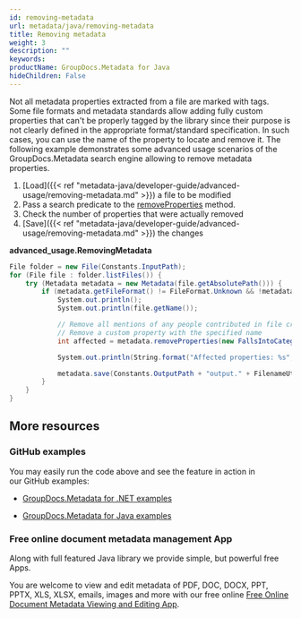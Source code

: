 ```yaml
---
id: removing-metadata
url: metadata/java/removing-metadata
title: Removing metadata
weight: 3
description: ""
keywords: 
productName: GroupDocs.Metadata for Java
hideChildren: False
---
```

Not all metadata properties extracted from a file are marked with tags. Some file formats and metadata standards allow adding fully custom properties that can't be properly tagged by the library since their purpose is not clearly defined in the appropriate format/standard specification. In such cases, you can use the name of the property to locate and remove it. The following example demonstrates some advanced usage scenarios of the GroupDocs.Metadata search engine allowing to remove metadata properties.

1.  [Load]({{< ref "metadata-java/developer-guide/advanced-usage/removing-metadata.md" >}}) a file to be modified
2.  Pass a search predicate to the [removeProperties](https://apireference.groupdocs.com/metadata/java/com.groupdocs.metadata/Metadata#removeProperties(com.groupdocs.metadata.search.Specification)) method.
3.  Check the number of properties that were actually removed
4.  [Save]({{< ref "metadata-java/developer-guide/advanced-usage/removing-metadata.md" >}}) the changes

**advanced\_usage.RemovingMetadata**

```csharp
File folder = new File(Constants.InputPath);
for (File file : folder.listFiles()) {
    try (Metadata metadata = new Metadata(file.getAbsolutePath())) {
        if (metadata.getFileFormat() != FileFormat.Unknown && !metadata.getDocumentInfo().isEncrypted()) {
            System.out.println();
            System.out.println(file.getName());

            // Remove all mentions of any people contributed in file creation
            // Remove a custom property with the specified name
            int affected = metadata.removeProperties(new FallsIntoCategorySpecification(Tags.getPerson()).or(new WithNameSpecification("CustomProperty")));

            System.out.println(String.format("Affected properties: %s", affected));

            metadata.save(Constants.OutputPath + "output." + FilenameUtils.getExtension(file.getName()));
        }
    }
}
```

## More resources

### GitHub examples

You may easily run the code above and see the feature in action in our GitHub examples:

*   [GroupDocs.Metadata for .NET examples](https://github.com/groupdocs-metadata/GroupDocs.Metadata-for-.NET)
    
*   [GroupDocs.Metadata for Java examples](https://github.com/groupdocs-metadata/GroupDocs.Metadata-for-Java)
    

### Free online document metadata management App

Along with full featured Java library we provide simple, but powerful free Apps.

You are welcome to view and edit metadata of PDF, DOC, DOCX, PPT, PPTX, XLS, XLSX, emails, images and more with our free online [Free Online Document Metadata Viewing and Editing App](https://products.groupdocs.app/metadata).
